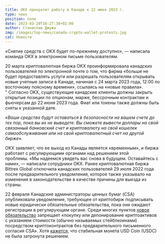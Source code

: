 ```yaml
---
title: OKX прекратит работу в Канаде к 22 июня 2023 г.
type: news
position: none
date: 2023-03-20T16:27:30+02:00
author: Станислав Джужа
img: /images/top-news/canada-crypto-wallet-protests.jpg
cat: Новости
---
```

«Снятие средств с OKX будет по-прежнему доступно», — написала команда OKX в электронном письме пользователям. ͏ ͏ ͏ ͏

20 марта криптовалютная биржа OKX проинформировала канадских пользователей по электронной почте о том, что фирма «больше не будет предоставлять услуги или разрешать пользователям открывать новые учетные записи в Канаде, начиная с 24 марта 2023 года, 12:00 по восточному поясному времени», ссылаясь на «новые правила». " Согласно OKX, существующие канадские клиенты должны закрыть открытые позиции по опционам, марже, бессрочным контрактам и фьючерсам до 22 июня 2023 года. Фиат или токены также должны быть сняты к указанной дате.

«*Ваши средства будут оставаться в безопасности на вашем счете до тех пор, пока вы их не выведете. Вы сможете вывести доллары на свой связанный банковский счет и криптовалюту на свой кошелек самообслуживания или на свой криптовалютный счет на другой бирже*».

OKX заявляет, что ее выход из Канады является «временным», и биржа работает с регулирующими органами над решением этой проблемы. «Мы надеемся увидеть вас снова в будущем. Оставайтесь с нами», — написали сотрудники OKX. Ранее криптовалютная биржа Bittrex Global отключила канадских пользователей 29 июля 2022 года после предварительного уведомления, которое также указывало на изменения в законодательстве в качестве причины для выезда из страны.

22 февраля Канадские администраторы ценных бумаг (CSA) опубликовали уведомление, требующее от криптобирж подписывать новые юридически обязательные обязательства, пока они ожидают регистрации в регулирующем органе. Среди многих пунктов [новое обязательство](http://buying%20or%20depositing%20valuereferenced%20crypto%20assets%20%28commonly%20referred%20to%20as%20stablecoins%29%20through%20crypto%20contracts%20without%20the%20prior%20written%20consent%20of%20the%20csa/) запрещает «покупку или депонирование криптоактивов с указанием стоимости (обычно называемых стейблкоинами) посредством криптоконтрактов без предварительного письменного согласия CSA». Хотя [кажется,](https://coinsquare.com/en-ca/coins/usd-coin/) что стабильная монета USD Coin (USDC) не была затронута решением.